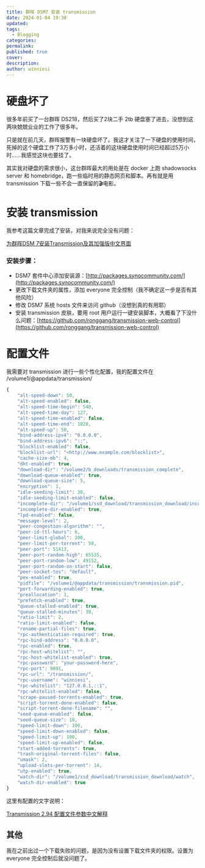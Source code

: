 ```yaml
---
title: 群晖 DSM7 安装 transmission
date: 2024-01-04 19:30
updated: 
tags:
  - Blogging
categories: 
permalink: 
published: true
cover: 
description: 
author: winniesi
---
```


# 硬盘坏了

很多年前买了一台群晖 DS218，然后买了2块二手 2tb 硬盘塞了进去，没想到这两块兢兢业业的工作了很多年。

只是就在前几天，群晖报警有一块硬盘坏了。我这才关注了一下硬盘的使用时间，死掉的这个硬盘工作了3万多小时，还活着的这块硬盘使用时间已经超过5万小时……我感觉这块也要挂了。


其实我对硬盘的需求很小，这台群晖最大的用处是在 docker 上跑 shadowsocks server 和 homebridge，跑一些临时用的静态网页和脚本。再有就是用 transmission 下载一些不会一直保留的🎬电影。

# 安装 transmission

我参考这篇文章完成了安装，对我来说完全没有问题：

[为群晖DSM 7安装Transmission及其加强版中文界面](https://ceshidao.com/get-enhanced-transmission-running-on-dsm7/)

### 安装步骤：

- DSM7 套件中心添加安装源：[http://packages.synocommunity.com/](http://packages.synocommunity.com/)
- 更改下载文件夹的属性，添加 everyone 完全控制（我不确定这一步是否有其他风险）
- 修改 DSM7 系统 hosts 文件来访问 github（没想到真的有用耶）
- 安装 transmission 皮肤，要用 root 用户运行一键安装脚本，大概看了下没什么问题：[https://github.com/ronggang/transmission-web-control](https://github.com/ronggang/transmission-web-control)

# 配置文件

我需要对 transmission 进行一些个性化配置，我的配置文件在 /volume1/@appdata/transmission/

```jsx
{
    "alt-speed-down": 50,
    "alt-speed-enabled": false,
    "alt-speed-time-begin": 540,
    "alt-speed-time-day": 127,
    "alt-speed-time-enabled": false,
    "alt-speed-time-end": 1020,
    "alt-speed-up": 50,
    "bind-address-ipv4": "0.0.0.0",
    "bind-address-ipv6": "::",
    "blocklist-enabled": false,
    "blocklist-url": "<http://www.example.com/blocklist>",
    "cache-size-mb": 4,
    "dht-enabled": true,
    "download-dir": "/volume2/b_downloads/transmission_complete",
    "download-queue-enabled": true,
    "download-queue-size": 5,
    "encryption": 1,
    "idle-seeding-limit": 30,
    "idle-seeding-limit-enabled": false,
    "incomplete-dir": "/volume1/ssd_download/transmission_download/incomplete",
    "incomplete-dir-enabled": true,
    "lpd-enabled": false,
    "message-level": 2,
    "peer-congestion-algorithm": "",
    "peer-id-ttl-hours": 6,
    "peer-limit-global": 200,
    "peer-limit-per-torrent": 50,
    "peer-port": 51413,
    "peer-port-random-high": 65535,
    "peer-port-random-low": 49152,
    "peer-port-random-on-start": false,
    "peer-socket-tos": "default",
    "pex-enabled": true,
    "pidfile": "/volume1/@appdata/transmission/transmission.pid",
    "port-forwarding-enabled": true,
    "preallocation": 1,
    "prefetch-enabled": true,
    "queue-stalled-enabled": true,
    "queue-stalled-minutes": 30,
    "ratio-limit": 2,
    "ratio-limit-enabled": false,
    "rename-partial-files": true,
    "rpc-authentication-required": true,
    "rpc-bind-address": "0.0.0.0",
    "rpc-enabled": true,
    "rpc-host-whitelist": "",
    "rpc-host-whitelist-enabled": true,
    "rpc-password": "your-password-here",
    "rpc-port": 9091,
    "rpc-url": "/transmission/",
    "rpc-username": "winniesi",
    "rpc-whitelist": "127.0.0.1,::1",
    "rpc-whitelist-enabled": false,
    "scrape-paused-torrents-enabled": true,
    "script-torrent-done-enabled": false,
    "script-torrent-done-filename": "",
    "seed-queue-enabled": false,
    "seed-queue-size": 10,
    "speed-limit-down": 100,
    "speed-limit-down-enabled": false,
    "speed-limit-up": 100,
    "speed-limit-up-enabled": false,
    "start-added-torrents": true,
    "trash-original-torrent-files": false,
    "umask": 2,
    "upload-slots-per-torrent": 14,
    "utp-enabled": true,
    "watch-dir": "/volume1/ssd_download/transmission_download/watch",
    "watch-dir-enabled": true
}
```

这里有配置的文字说明：

[Transmission 2.94 配置文件参数中文解释](https://blog.inkuang.com/2019/403/)

## 其他

我在之前出过一个下载失败的问题，是因为没有设置下载文件夹的权限。设置为 everyone 完全控制后就没问题了。